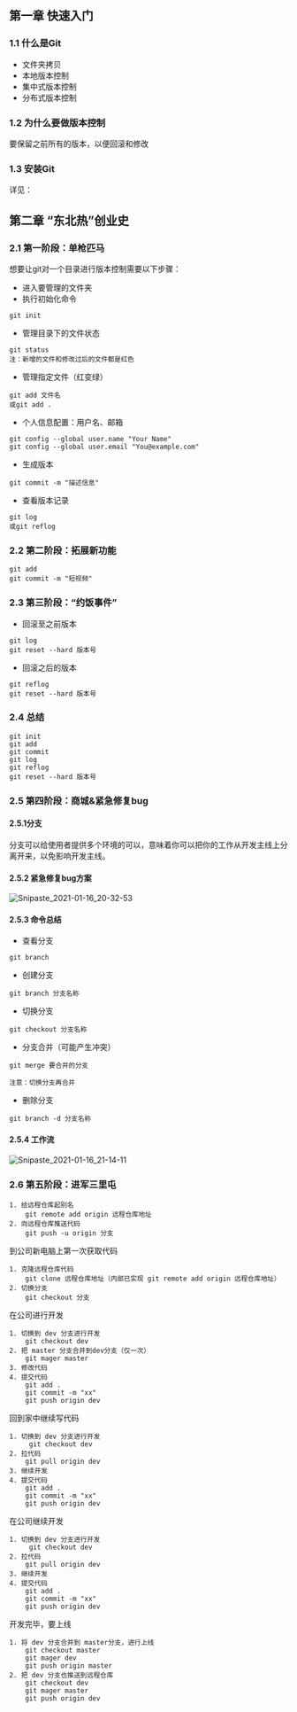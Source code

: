 ## 第一章 快速入门

### 1.1 什么是Git

* 文件夹拷贝
* 本地版本控制
* 集中式版本控制
* 分布式版本控制

### 1.2 为什么要做版本控制

要保留之前所有的版本，以便回滚和修改

### 1.3 安装Git

详见：

## 第二章 “东北热”创业史

### 2.1 第一阶段：单枪匹马

想要让git对一个目录进行版本控制需要以下步骤：

* 进入要管理的文件夹
* 执行初始化命令

```
git init
```

* 管理目录下的文件状态

```
git status
注：新增的文件和修改过后的文件都是红色
```

* 管理指定文件（红变绿）

```
git add 文件名
或git add .
```

* 个人信息配置：用户名、邮箱

```
git config --global user.name "Your Name"
git config --global user.email "You@example.com"
```

* 生成版本

```
git commit -m "描述信息"
```

* 查看版本记录

```
git log
或git reflog
```

### 2.2 第二阶段：拓展新功能

```
git add
git commit -m "短视频"
```

### 2.3 第三阶段：“约饭事件”

* 回滚至之前版本

```
git log
git reset --hard 版本号
```

* 回滚之后的版本

```
git reflog
git reset --hard 版本号
```

### 2.4 总结

```
git init
git add
git commit
git log
git reflog
git reset --hard 版本号
```

### 2.5 第四阶段：商城&紧急修复bug

#### 2.5.1分支

分支可以给使用者提供多个环境的可以，意味着你可以把你的工作从开发主线上分离开来，以免影响开发主线。

#### 2.5.2 紧急修复bug方案

![Snipaste_2021-01-16_20-32-53](C:\Users\11631\gitdir\image\Snipaste_2021-01-16_20-32-53.png)

#### 2.5.3 命令总结

* 查看分支

```
git branch
```

* 创建分支

```
git branch 分支名称
```

* 切换分支

```
git checkout 分支名称
```

* 分支合并（可能产生冲突）

```
git merge 要合并的分支

注意：切换分支再合并
```

* 删除分支

```
git branch -d 分支名称
```

#### 2.5.4 工作流

![Snipaste_2021-01-16_21-14-11](C:\Users\11631\gitdir\image\Snipaste_2021-01-16_21-14-11.png)



### 2.6 第五阶段：进军三里屯

```
1. 给远程仓库起别名
	git remote add origin 远程仓库地址
2. 向远程仓库推送代码
	git push -u origin 分支
```

到公司新电脑上第一次获取代码

```
1. 克隆远程仓库代码
	git clone 远程仓库地址（内部已实现 git remote add origin 远程仓库地址）
2. 切换分支
	git checkout 分支
```

在公司进行开发

```
1. 切换到 dev 分支进行开发
	git checkout dev
2. 把 master 分支合并到dev分支（仅一次）
	git mager master
3. 修改代码
4. 提交代码
	git add .
	git commit -m "xx"
	git push origin dev
```

回到家中继续写代码

```
1. 切换到 dev 分支进行开发
	 git checkout dev
2. 拉代码
	git pull origin dev
3. 继续开发
4. 提交代码
	git add .
	git commit -m "xx"
	git push origin dev
```

在公司继续开发

```
1. 切换到 dev 分支进行开发
	 git checkout dev
2. 拉代码
	git pull origin dev
3. 继续开发
4. 提交代码
	git add .
	git commit -m "xx"
	git push origin dev
```

开发完毕，要上线

```
1. 将 dev 分支合并到 master分支，进行上线
	git checkout master
	git mager dev
	git push origin master
2. 把 dev 分支也推送到远程仓库
	git checkout dev
	git mager master
	git push origin dev
```




